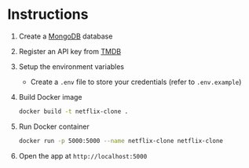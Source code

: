 # Instructions

1. Create a [MongoDB](https://www.mongodb.com/) database

2. Register an API key from [TMDB](https://www.themoviedb.org/)

3. Setup the environment variables
   - Create a `.env` file to store your credentials (refer to `.env.example`)

4. Build Docker image

    ```bash
    docker build -t netflix-clone .
    ```

5. Run Docker container

    ```bash
    docker run -p 5000:5000 --name netflix-clone netflix-clone
    ```

6. Open the app at `http://localhost:5000`
